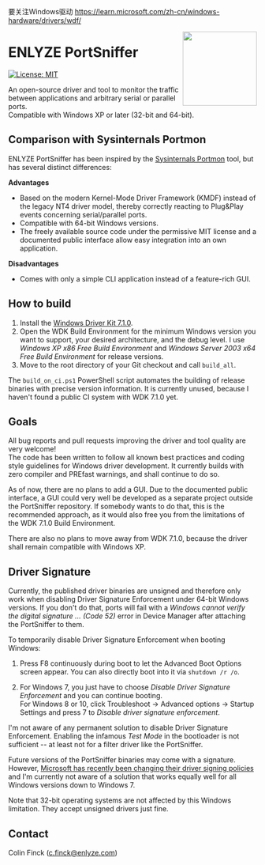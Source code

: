 
要关注Windows驱动
https://learn.microsoft.com/zh-cn/windows-hardware/drivers/wdf/



<img width="150" align="right" src="img/PortSniffer.svg" />

# ENLYZE PortSniffer

[![License: MIT](https://img.shields.io/badge/License-MIT-yellow.svg)](https://opensource.org/licenses/MIT)

An open-source driver and tool to monitor the traffic between applications and arbitrary serial or parallel ports.  
Compatible with Windows XP or later (32-bit and 64-bit).

## Comparison with Sysinternals Portmon
ENLYZE PortSniffer has been inspired by the [Sysinternals Portmon](https://docs.microsoft.com/en-us/sysinternals/downloads/portmon) tool, but has several distinct differences:

**Advantages**
* Based on the modern Kernel-Mode Driver Framework (KMDF) instead of the legacy NT4 driver model, thereby correctly reacting to Plug&Play events concerning serial/parallel ports.
* Compatible with 64-bit Windows versions.
* The freely available source code under the permissive MIT license and a documented public interface allow easy integration into an own application.

**Disadvantages**
* Comes with only a simple CLI application instead of a feature-rich GUI.

## How to build
1. Install the [Windows Driver Kit 7.1.0](https://www.microsoft.com/en-us/download/details.aspx?id=11800).
2. Open the WDK Build Environment for the minimum Windows version you want to support, your desired architecture, and the debug level.
   I use _Windows XP x86 Free Build Environment_ and _Windows Server 2003 x64 Free Build Environment_ for release versions.
3. Move to the root directory of your Git checkout and call `build_all`.

The `build_on_ci.ps1` PowerShell script automates the building of release binaries with precise version information.
It is currently unused, because I haven't found a public CI system with WDK 7.1.0 yet.

## Goals
All bug reports and pull requests improving the driver and tool quality are very welcome!  
The code has been written to follow all known best practices and coding style guidelines for Windows driver development.
It currently builds with zero compiler and PREfast warnings, and shall continue to do so.

As of now, there are no plans to add a GUI.
Due to the documented public interface, a GUI could very well be developed as a separate project outside the PortSniffer repository.
If somebody wants to do that, this is the recommended approach, as it would also free you from the limitations of the WDK 7.1.0 Build Environment.

There are also no plans to move away from WDK 7.1.0, because the driver shall remain compatible with Windows XP.

## Driver Signature
Currently, the published driver binaries are unsigned and therefore only work when disabling Driver Signature Enforcement under 64-bit Windows versions.
If you don't do that, ports will fail with a _Windows cannot verify the digital signature ... (Code 52)_ error in Device Manager after attaching the PortSniffer to them.

To temporarily disable Driver Signature Enforcement when booting Windows:

1. Press F8 continuously during boot to let the Advanced Boot Options screen appear.
   You can also directly boot into it via `shutdown /r /o`.

2. For Windows 7, you just have to choose _Disable Driver Signature Enforcement_ and you can continue booting.  
   For Windows 8 or 10, click Troubleshoot -> Advanced options -> Startup Settings and press 7 to _Disable driver signature enforcement_.

I'm not aware of any permanent solution to disable Driver Signature Enforcement.
Enabling the infamous _Test Mode_ in the bootloader is not sufficient -- at least not for a filter driver like the PortSniffer.

Future versions of the PortSniffer binaries may come with a signature.
However, [Microsoft has recently been changing their driver signing policies](https://www.osr.com/blog/2021/04/08/lost-cause-no-driver-updates-allowed-except-for-win-10/) and I'm currently not aware of a solution that works equally well for all Windows versions down to Windows 7.

Note that 32-bit operating systems are not affected by this Windows limitation.
They accept unsigned drivers just fine.

## Contact
Colin Finck ([c.finck@enlyze.com](mailto:c.finck@enlyze.com))
